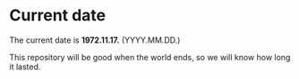 # Current date

The current date is **1972.11.17.** (YYYY.MM.DD.)

This repository will be good when the world ends, so we will know how long it lasted.